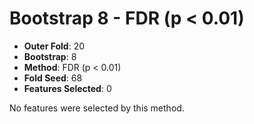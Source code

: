 # Bootstrap 8 - FDR (p < 0.01)

- **Outer Fold**: 20
- **Bootstrap**: 8
- **Method**: FDR (p < 0.01)
- **Fold Seed**: 68
- **Features Selected**: 0

No features were selected by this method.
